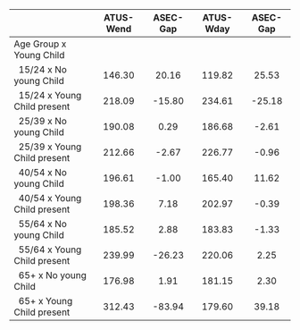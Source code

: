 
|                      |    ATUS-Wend |     ASEC-Gap |    ATUS-Wday |     ASEC-Gap |
| -------------------- | :----------: | :----------: | :----------: | :----------: |
| Age Group x Young Child |              |              |              |              |
| &nbsp;&nbsp;15/24 x No young Child |       146.30 |        20.16 |       119.82 |        25.53 |
| &nbsp;&nbsp;15/24 x Young Child present |       218.09 |       -15.80 |       234.61 |       -25.18 |
| &nbsp;&nbsp;25/39 x No young Child |       190.08 |         0.29 |       186.68 |        -2.61 |
| &nbsp;&nbsp;25/39 x Young Child present |       212.66 |        -2.67 |       226.77 |        -0.96 |
| &nbsp;&nbsp;40/54 x No young Child |       196.61 |        -1.00 |       165.40 |        11.62 |
| &nbsp;&nbsp;40/54 x Young Child present |       198.36 |         7.18 |       202.97 |        -0.39 |
| &nbsp;&nbsp;55/64 x No young Child |       185.52 |         2.88 |       183.83 |        -1.33 |
| &nbsp;&nbsp;55/64 x Young Child present |       239.99 |       -26.23 |       220.06 |         2.25 |
| &nbsp;&nbsp;65+ x No young Child |       176.98 |         1.91 |       181.15 |         2.30 |
| &nbsp;&nbsp;65+ x Young Child present |       312.43 |       -83.94 |       179.60 |        39.18 |

